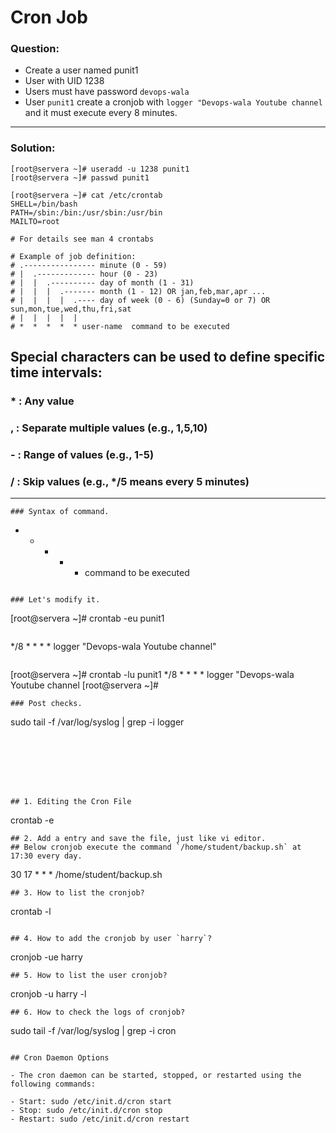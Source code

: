 # Cron Job
### Question:
- Create a user named punit1
- User with UID 1238
- Users must have password `devops-wala`
- User `punit1` create a cronjob with `logger "Devops-wala Youtube channel` and it must execute every 8 minutes. 
---

### Solution:
```
[root@servera ~]# useradd -u 1238 punit1
[root@servera ~]# passwd punit1
```
```
[root@servera ~]# cat /etc/crontab 
SHELL=/bin/bash
PATH=/sbin:/bin:/usr/sbin:/usr/bin
MAILTO=root

# For details see man 4 crontabs

# Example of job definition:
# .---------------- minute (0 - 59)
# |  .------------- hour (0 - 23)
# |  |  .---------- day of month (1 - 31)
# |  |  |  .------- month (1 - 12) OR jan,feb,mar,apr ...
# |  |  |  |  .---- day of week (0 - 6) (Sunday=0 or 7) OR sun,mon,tue,wed,thu,fri,sat
# |  |  |  |  |
# *  *  *  *  * user-name  command to be executed
```

## Special characters can be used to define specific time intervals:

### * : Any value

### , : Separate multiple values (e.g., 1,5,10)

### - : Range of values (e.g., 1-5)

### / : Skip values (e.g., */5 means every 5 minutes)
---

```
### Syntax of command.
```
* * * * * command to be executed
```

### Let's modify it.
```
[root@servera ~]# crontab -eu punit1
```
```
*/8 * * * * logger "Devops-wala Youtube channel"
```

```
[root@servera ~]# crontab -lu punit1 
*/8 * * * * logger "Devops-wala Youtube channel
[root@servera ~]#
```
### Post checks.
```
sudo tail -f /var/log/syslog | grep -i logger
```







## 1. Editing the Cron File
```
crontab -e
```
## 2. Add a entry and save the file, just like vi editor. 
## Below cronjob execute the command `/home/student/backup.sh` at 17:30 every day. 
```
30 17 * * * /home/student/backup.sh  
```
## 3. How to list the cronjob?
```
crontab -l
```

## 4. How to add the cronjob by user `harry`?
```
cronjob -ue harry
```
## 5. How to list the user cronjob?
```
cronjob -u harry -l
```
## 6. How to check the logs of cronjob?
```
sudo tail -f /var/log/syslog | grep -i cron
```

## Cron Daemon Options

- The cron daemon can be started, stopped, or restarted using the following commands:

- Start: sudo /etc/init.d/cron start
- Stop: sudo /etc/init.d/cron stop
- Restart: sudo /etc/init.d/cron restart



